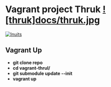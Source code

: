 # Vagrant project  Thruk [![thruk]docs/thruk.jpg](http://www.thruk.org)
[![Inuits](https://pbs.twimg.com/profile_images/2632907428/49cdc6bf20e6dfde2d8f75b1a06e2dbd_normal.png)](https://inuits.eu)

## Vagrant Up

* **git clone repo**
* **cd vagrant-thrul/**
* **git submodule update --init**
* **vagrant up**